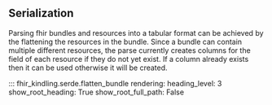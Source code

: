 ## Serialization

Parsing fhir bundles and resources into a tabular format can be achieved by the flattening the resources in the bundle.
Since a bundle can contain multiple different resources, the parse currently creates columns for the field of each
resource if they do not yet exist. If a column already exists then it can be used otherwise it will be created.

::: fhir_kindling.serde.flatten_bundle
    rendering:
      heading_level: 3
      show_root_heading: True
      show_root_full_path: False

